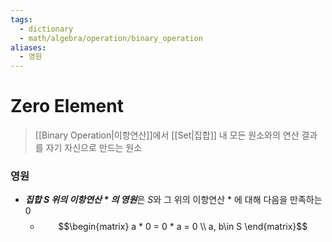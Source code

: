 ```yaml
---
tags:
  - dictionary
  - math/algebra/operation/binary_operation
aliases:
  - 영원
---
```

# Zero Element
> [[Binary Operation|이항연산]]에서 [[Set|집합]] 내 모든 원소와의 연산 결과를 자기 자신으로 만드는 원소
### 영원
+ ***집합 $S$ 위의 이항연산 $\ast$ 의 영원***은 $S$와 그 위의 이항연산 $\ast$ 에 대해 다음을 만족하는 $0$
	+ $$\begin{matrix}
a * 0 = 0 * a = 0 \\
a, b\in S
\end{matrix}$$